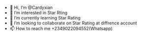- 👋 Hi, I’m @Cardyxian
- 👀 I’m interested in  Star Rting 
- 🌱 I’m currently learning Star Rating 
- 💞️ I’m looking to collaborate on Star Rating at diffrence account
- 📫 How to reach me +2349022094552(Whatsapp)

<!---
Cardyxianbj/Cardyxianbj is a ✨ special ✨ repository because its `README.md` (this file) appears on your GitHub profile.
You can click the Preview link to take a look at your changes.
--->
